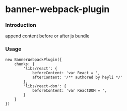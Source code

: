 # banner-webpack-plugin

### Introduction

append content before or after js bundle


### Usage
```
new BannerWebpackPlugin({
    chunks: {
        'libs/react': {
            beforeContent: 'var React = ',
            afterContent: '/** authored by heyli */'
        },
        'libs/react-dom': {
            beforeContent: 'var ReactDOM = ',
        }
    }
})
```
